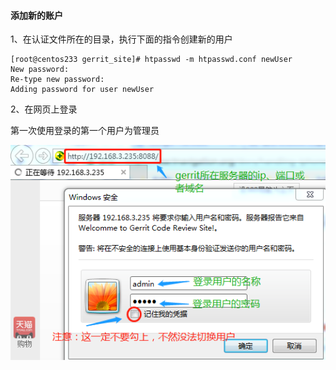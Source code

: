 #### 添加新的账户

1、在认证文件所在的目录，执行下面的指令创建新的用户

```
[root@centos233 gerrit_site]# htpasswd -m htpasswd.conf newUser
New password: 
Re-type new password: 
Adding password for user newUser
```

2、在网页上登录

第一次使用登录的第一个用户为管理员

![](/assets/login.png)

